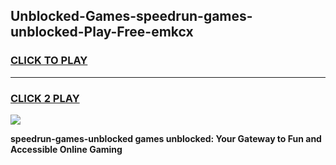
## Unblocked-Games-speedrun-games-unblocked-Play-Free-emkcx
<h3>
<a href="https://premium76.site?title=speedrun-games-unblocked&ref=18A1">CLICK TO PLAY</a></h3>
<hr>

<h3>
<a href="https://premium76.site?title=speedrun-games-unblocked&ref=18A1">CLICK 2 PLAY</a>
  
</h3>

<a href="https://premium76.site?title=speedrun-games-unblocked&ref=18A1"><img src="https://clearcache.store/games.png"></a>


**speedrun-games-unblocked games unblocked: Your Gateway to Fun and Accessible Online Gaming**
